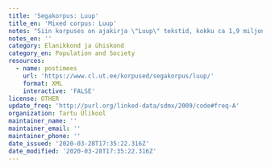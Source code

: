 ```yaml
---
title: 'Segakorpus: Luup'
title_en: 'Mixed corpus: Luup'
notes: "Siin korpuses on ajakirja \"Luup\" tekstid, kokku ca 1,9 miljonit sõna.\r\n\r\nTekstid on pärit veebilehelt http://luup.postimees.ee/.\r\n\r\nTekstid on internetist poolautomaatselt salvestatud ja teisendatud HTML-kujult TEI kujule. Vajalikud programmid kirjutas Katrin Tsepelina.\r\n\r\nKorpus hõlmab \"Luubi\" väljaannete veebiversioone aastatest 1996 – 2002:\r\n\r\n1996 - Nr. 10 – 31\r\n1997 - Nr. 01 – 14, 16 – 26\r\n1998 - Nr. 01 – 02, 05 – 26\r\n1999 - Nr. 01 – 26\r\n2000 - Nr. 01 – 18\r\n2001 - Nr. 01 – 06, 08 – 12\r\n2002 - Nr. 01 – 04\r\nKokku ca 1,9 miljonit sõna, 130 ajakirjanumbrit, 2298 artiklit."
notes_en: ''
category: Elanikkond ja ühiskond
category_en: Population and Society
resources:
  - name: postimees
    url: 'https://www.cl.ut.ee/korpused/segakorpus/luup/'
    format: XML
    interactive: 'FALSE'
license: OTHER
update_freq: 'http://purl.org/linked-data/sdmx/2009/code#freq-A'
organization: Tartu Ülikool
maintainer_name: ''
maintainer_email: ''
maintainer_phone: ''
date_issued: '2020-03-28T17:35:22.316Z'
date_modified: '2020-03-28T17:35:22.316Z'
---
```



